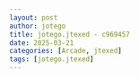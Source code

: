 ```yaml
---
layout: post
author: jotego
title: jotego.jtexed - c969457
date: 2025-03-21
categories: [Arcade, jtexed]
tags: [jotego.jtexed]
---
```


